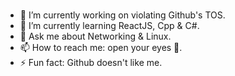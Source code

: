 # 



- 🔭 I’m currently working on violating Github's TOS.
- 🌱 I’m currently learning ReactJS, Cpp & C#.
- 💬 Ask me about Networking & Linux.
- 📫 How to reach me: open your eyes 👀.
- ⚡ Fun fact: Github doesn't like me.

